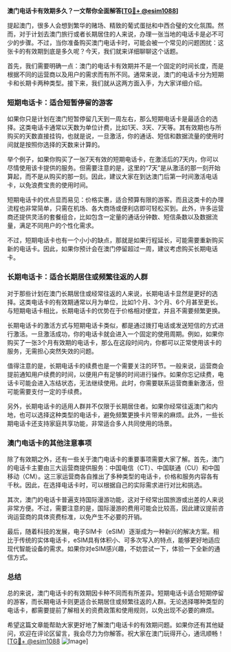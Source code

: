 **澳门电话卡有效期多久？一文帮你全面解答[[TG💪+ @esim1088](https://t.me/s/esim1088)]**

提起澳门，很多人会想到繁华的赌场、精致的葡式蛋挞和中西合璧的文化氛围。然而，对于计划去澳门旅行或者长期居住的人来说，办理一张当地的电话卡是必不可少的步骤。不过，当你准备购买澳门电话卡时，可能会被一个常见的问题困扰：这张卡的有效期到底是多久呢？今天，我们就来详细聊聊这个话题。

首先，我们需要明确一点：澳门的电话卡有效期并不是一个固定的时间长度，而是根据不同的运营商以及用户的需求而有所不同。通常来说，澳门的电话卡分为短期卡和长期卡两种类型。接下来，我们就从这两方面入手，为大家详细介绍。

### 短期电话卡：适合短暂停留的游客

如果你只是计划在澳门短暂停留几天到一周左右，那么短期电话卡是最适合的选择。这类电话卡通常以天数为单位计费，比如1天、3天、7天等。其有效期也与所购买的天数直接挂钩，也就是说，一旦激活，你的通话、短信和数据流量的使用时间就是按照你选择的天数来计算的。

举个例子，如果你购买了一张7天有效的短期电话卡，在激活后的7天内，你可以尽情使用该卡提供的服务。但需要注意的是，这里的“7天”是从激活的那一刻开始算起，而不是从购买的那一刻。因此，建议大家在到达澳门后第一时间激活电话卡，以免浪费宝贵的使用时间。

短期电话卡的优点显而易见：价格实惠，适合预算有限的游客。而且这类卡的办理流程也非常简单，只需在机场、各大商场或便利店即可轻松买到。此外，许多运营商还提供灵活的套餐组合，比如包含一定量的通话分钟数、短信条数以及数据流量，满足不同用户的个性化需求。

不过，短期电话卡也有一个小小的缺点，那就是如果行程延长，可能需要重新购买新的电话卡。因此，如果你预计会在澳门停留超过一周，建议考虑购买长期电话卡。

### 长期电话卡：适合长期居住或频繁往返的人群

对于那些计划在澳门长期居住或经常往返的人来说，长期电话卡显然是更好的选择。这类电话卡的有效期通常以月为单位，比如1个月、3个月、6个月甚至更长。与短期电话卡相比，长期电话卡的优势在于价格相对便宜，并且不需要频繁更换。

长期电话卡的激活方式与短期电话卡类似，都是通过拨打电话或发送短信的方式进行激活。一旦激活成功，你的电话卡就会进入一个固定的使用周期。例如，如果你购买了一张3个月有效期的电话卡，那么在这段时间内，你都可以正常使用该卡的服务，无需担心突然失效的问题。

值得注意的是，长期电话卡的续费也是一个需要关注的环节。一般来说，运营商会提前通知用户续费的时间，以便用户有足够的时间进行操作。如果你忘记续费，电话卡可能会进入冻结状态，无法继续使用。此时，你需要联系运营商重新激活，但可能需要支付一定的手续费。

另外，长期电话卡的适用人群并不仅限于长期居住者。如果你经常往返澳门和内地，也可以选择这种类型的电话卡，避免频繁更换卡片带来的麻烦。此外，一些长期电话卡还支持家庭共享功能，非常适合多人共同使用的场景。

### 澳门电话卡的其他注意事项

除了有效期之外，还有一些关于澳门电话卡的重要事项需要大家了解。首先，澳门的电话卡主要由三大运营商提供服务：中国电信（CT）、中国联通（CU）和中国移动（CM）。这三家运营商各自推出了多种类型的电话卡，价格和服务内容各有千秋。因此，在选择电话卡时，可以根据自己的实际需求进行对比和挑选。

其次，澳门的电话卡普遍支持国际漫游功能，这对于经常出国旅游或出差的人来说非常方便。不过，需要注意的是，国际漫游的费用可能会比较高，因此建议提前咨询运营商的具体资费标准，以免产生不必要的开销。

最后，随着科技的发展，电子SIM卡（eSIM）逐渐成为一种新兴的解决方案。相比于传统的实体电话卡，eSIM具有体积小、可多次写入的特点，能够更好地适应现代智能设备的需求。如果你对eSIM感兴趣，不妨尝试一下，体验一下全新的通信方式。

### 总结

总的来说，澳门电话卡的有效期因卡种不同而有所差异。短期电话卡适合短期停留的游客，而长期电话卡则更适合长期居住或频繁往返的人群。无论选择哪种类型的电话卡，都需要提前了解相关的资费政策和使用规则，以免出现不必要的麻烦。

希望这篇文章能帮助大家更好地了解澳门电话卡的有效期问题。如果你还有其他疑问，欢迎在评论区留言，我会尽力为你解答。祝大家在澳门玩得开心，通讯顺畅！[[TG💪+ @esim1088](https://t.me/s/esim1088) ![Image](https://i.postimg.cc/4NQfJmqS/Snipaste-2025-05-13-00-14-12.png)]